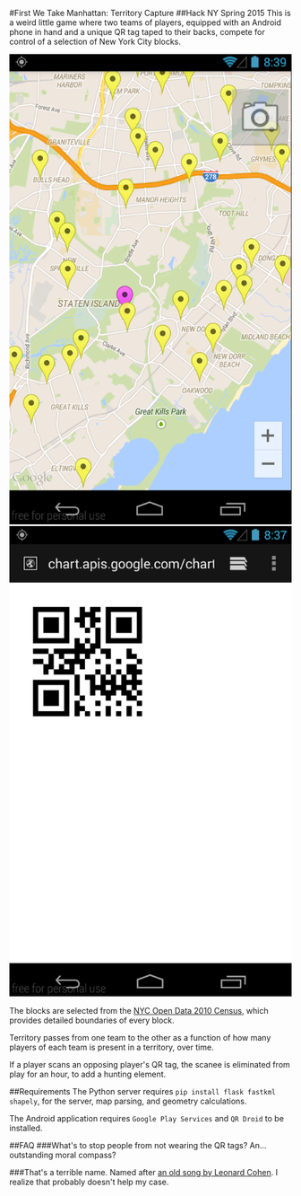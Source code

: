 #First We Take Manhattan: Territory Capture
##Hack NY Spring 2015
This is a weird little game where two teams of players, equipped with an Android phone in hand and a unique QR tag taped to their backs, compete for control of a selection of New York City blocks.

![](https://raw.githubusercontent.com/revan/FWTM/master/1.png)
![](https://raw.githubusercontent.com/revan/FWTM/master/2.png)

The blocks are selected from the [NYC Open Data 2010 Census](https://data.cityofnewyork.us/City-Government/2010-Census-Blocks/v2h8-6mxf), which provides detailed boundaries of every block.

Territory passes from one team to the other as a function of how many players of each team is present in a territory, over time.

If a player scans an opposing player's QR tag, the scanee is eliminated from play for an hour, to add a hunting element.

##Requirements
The Python server requires `pip install flask fastkml shapely`, for the server, map parsing, and geometry calculations.

The Android application requires `Google Play Services` and `QR Droid` to be installed.

##FAQ
###What's to stop people from not wearing the QR tags?
An... outstanding moral compass?

###That's a terrible name.
Named after [an old song by Leonard Cohen](https://www.youtube.com/watch?v=JTTC_fD598A). I realize that probably doesn't help my case.
